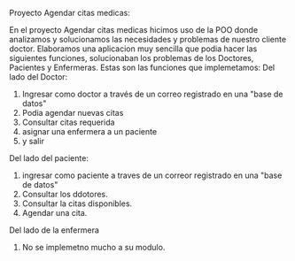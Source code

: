 Proyecto Agendar citas medicas:   

En el proyecto Agendar citas medicas hicimos uso de la POO donde analizamos y solucionamos las necesidades y problemas de nuestro cliente doctor. 
Elaboramos una aplicacion muy sencilla que podia hacer las siguientes funciones, solucionaban los problemas de los Doctores, Pacientes y Enfermeras. 
Estas son las funciones que implemetamos: Del lado del Doctor:

1. Ingresar como doctor a través de un correo registrado en una "base de datos"
2. Podia agendar nuevas citas
3. Consultar citas requerida
4. asignar una enfermera a un paciente
0. y salir

Del lado del paciente:

1. ingresar como paciente a traves de un correor registrado en una "base de datos"
2. Consultar los ddotores.
3. Consultar la citas disponibles.
4. Agendar una cita.


Del lado de la enfermera
1. No se implemetno mucho a su modulo.
